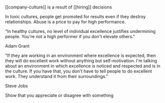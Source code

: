 ---
---

[[company-culture]] is a result of [[hiring]] decisions

In toxic cultures, people get promoted for results even if they destroy relationships. Abuse is a price to pay for high performance.

"In healthy cultures, no level of individual excellence justifies undermining people. You're not a high performer if you don't elevate others."

Adam Grant 

"If they are working in an environment where excellence is expected, then they will do excellent work without anything but self-motivation. I'm talking about an environment in which excellence is noticed and respected and is in the culture. If you have that, you don't have to tell people to do excellent work. They understand it from their surroundings."

Steve Jobs

Show that you appreciate or disagree with something



